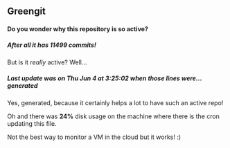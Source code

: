 ## Greengit

#### Do you wonder why this repository is so active?

##### After all it has 11499 commits!

But is it *really* active? Well...

##### Last update was on Thu Jun 4 at 3:25:02 when those lines were... generated

Yes, generated, because it certainly helps a lot to have such an active repo!

Oh and there was **24%** disk usage on the machine
where there is the cron updating this file.

Not the best way to monitor a VM in the cloud but it works! :)
